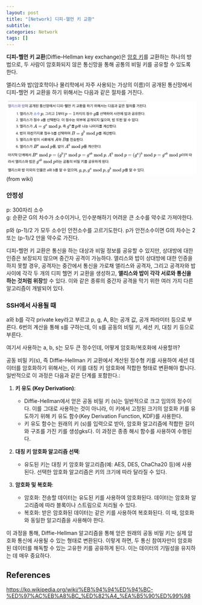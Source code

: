 ```yaml
---
layout: post
title: "[Network] 디피-헬먼 키 교환"
subtitle:
categories: Network
tags: []
---
```

  
**디피-헬먼 키 교환**(Diffie–Hellman key exchange)은 [암호 키](https://ko.wikipedia.org/wiki/%ED%82%A4_(%EC%95%94%ED%98%B8) "키 (암호)")를 교환하는 하나의 방법으로, 두 사람이 암호화되지 않은 통신망을 통해 공통의 비밀 키를 공유할 수 있도록 한다.  
  
앨리스와 밥(암호학이나 물리학에서 자주 사용되는 가상의 이름)이 공개된 통신망에서 디피-헬먼 키 교환을 하기 위해서는 다음과 같은 절차를 거친다.    
  
![img/network-231130-03.png](https://github.com/aohus/aohus.github.io/blob/main/assets/images/posts/network-231130-03.png?raw=true)    
(from wiki)    
  
    
    
### 안정성  
p: 300자리 소수  
g: 순환군 G의 차수가 소수이거나, 인수분해하기 어려운 큰 소수를 약수로 가져야한다.  
  
p와 (p-1)/2 가 모두 소수인 안전소수를 고르기도한다. p가 안전소수이면 G의 차수는 2또는 (p-1)/2 만을 약수로 가진다.   
  
디피-헬먼 키 교환은 통신을 하는 대상과 비밀 정보를 공유할 수 있지만, 상대방에 대한 인증은 보장되지 않으며 중간자 공격이 가능하다. 앨리스와 밥이 상대방에 대한 인증을 하지 못할 경우, 공격자는 중간에서 통신을 가로채 앨리스와 공격자, 그리고 공격자와 밥 사이에 각각 두 개의 디피 헬먼 키 교환을 생성하고, **앨리스와 밥이 각각 서로와 통신을 하는 것처럼 위장**할 수 있다. 이와 같은 종류의 중간자 공격을 막기 위한 여러 가지 다른 알고리즘이 개발되어 있다.  
    
    
    
### SSH에서 사용될 때  
a와 b를 각각 private key라고 부르고 p, g, A, B는 공개 값, 공개 파라미터 등으로 부른다. 6번의 계산을 통해 s를 구하는데, 이 s를 공동의 비밀 키, 세션 키, 대칭 키 등으로 부른다.   
  
여기서 사용하는 a, b, s는 모두 큰 정수인데, 어떻게 암호화/복호화에 사용할까?  
  
공동 비밀 키(s), 즉 Diffie-Hellman 키 교환에서 계산된 정수형 키를 사용하여 세션 데이터를 암호화하기 위해서는, 이 키를 대칭 키 암호화에 적합한 형태로 변환해야 합니다. 일반적으로 이 과정은 다음과 같은 단계를 포함한다.:  
  
1. **키 유도 (Key Derivation)**:   
   - Diffie-Hellman에서 얻은 공동 비밀 키 (s)는 일반적으로 크고 임의의 정수이다. 이를 그대로 사용하는 것이 아니라, 이 키에서 고정된 크기의 암호화 키를 유도하기 위해 키 유도 함수(Key Derivation Function, KDF)를 사용한다.  
   - 키 유도 함수는 원래의 키 (s)를 입력으로 받아, 암호화 알고리즘에 적합한 길이와 구조를 가진 키를 생성gks다. 이 과정은 종종 해시 함수를 사용하여 수행된다.  
  
2. **대칭 키 암호화 알고리즘 선택**:  
   - 유도된 키는 대칭 키 암호화 알고리즘(예: AES, DES, ChaCha20 등)에 사용된다. 선택한 암호화 알고리즘은 키의 크기에 따라 달라질 수 있다.  
  
3. **암호화 및 복호화**:  
   - 암호화: 전송할 데이터는 유도된 키를 사용하여 암호화된다. 데이터는 암호화 알고리즘에 따라 블록이나 스트림으로 처리될 수 있다.  
   - 복호화: 받은 암호화된 데이터는 같은 키를 사용하여 복호화된다. 이 때, 암호화와 동일한 알고리즘을 사용해야 한다.  
  
이 과정을 통해, Diffie-Hellman 알고리즘을 통해 얻은 원래의 공동 비밀 키는 실제 암호화 통신에 사용될 수 있는 형태로 변환된다. 이렇게 하면, 두 통신 참여자만이 암호화된 데이터를 해독할 수 있는 고유한 키를 공유하게 된다. 이는 데이터의 기밀성을 유지하는 데 매우 중요하다.  
  
  
## References  
<https://ko.wikipedia.org/wiki/%EB%94%94%ED%94%BC-%ED%97%AC%EB%A8%BC_%ED%82%A4_%EA%B5%90%ED%99%98>  